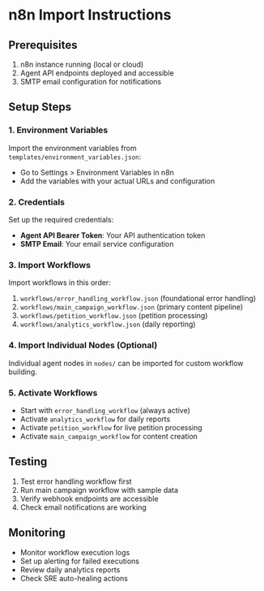 # n8n Import Instructions

## Prerequisites
1. n8n instance running (local or cloud)
2. Agent API endpoints deployed and accessible
3. SMTP email configuration for notifications

## Setup Steps

### 1. Environment Variables
Import the environment variables from `templates/environment_variables.json`:
- Go to Settings > Environment Variables in n8n
- Add the variables with your actual URLs and configuration

### 2. Credentials
Set up the required credentials:
- **Agent API Bearer Token**: Your API authentication token
- **SMTP Email**: Your email service configuration

### 3. Import Workflows
Import workflows in this order:
1. `workflows/error_handling_workflow.json` (foundational error handling)
2. `workflows/main_campaign_workflow.json` (primary content pipeline)
3. `workflows/petition_workflow.json` (petition processing)
4. `workflows/analytics_workflow.json` (daily reporting)

### 4. Import Individual Nodes (Optional)
Individual agent nodes in `nodes/` can be imported for custom workflow building.

### 5. Activate Workflows
- Start with `error_handling_workflow` (always active)
- Activate `analytics_workflow` for daily reports
- Activate `petition_workflow` for live petition processing
- Activate `main_campaign_workflow` for content creation

## Testing
1. Test error handling workflow first
2. Run main campaign workflow with sample data
3. Verify webhook endpoints are accessible
4. Check email notifications are working

## Monitoring
- Monitor workflow execution logs
- Set up alerting for failed executions
- Review daily analytics reports
- Check SRE auto-healing actions
